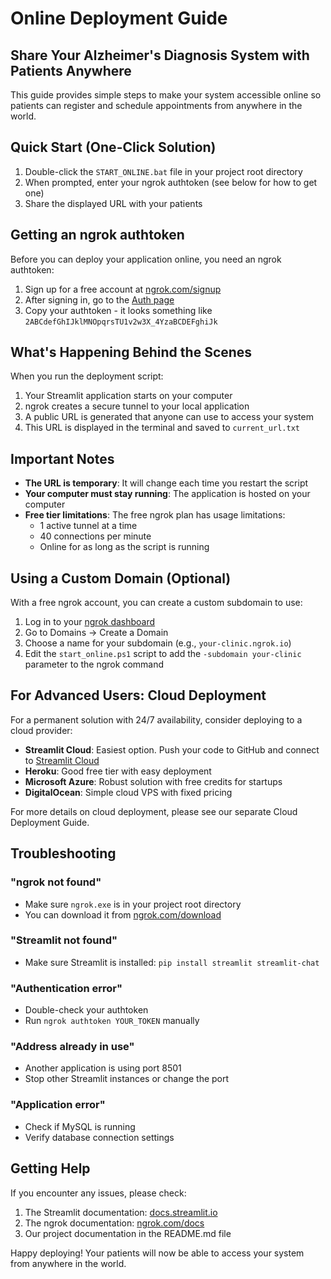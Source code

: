 # Online Deployment Guide

## Share Your Alzheimer's Diagnosis System with Patients Anywhere

This guide provides simple steps to make your system accessible online so patients can register and schedule appointments from anywhere in the world.

## Quick Start (One-Click Solution)

1. Double-click the `START_ONLINE.bat` file in your project root directory
2. When prompted, enter your ngrok authtoken (see below for how to get one)
3. Share the displayed URL with your patients

## Getting an ngrok authtoken

Before you can deploy your application online, you need an ngrok authtoken:

1. Sign up for a free account at [ngrok.com/signup](https://dashboard.ngrok.com/signup)
2. After signing in, go to the [Auth page](https://dashboard.ngrok.com/get-started/your-authtoken)
3. Copy your authtoken - it looks something like `2ABCdefGhIJklMNOpqrsTU1v2w3X_4YzaBCDEFghiJk`

## What's Happening Behind the Scenes

When you run the deployment script:

1. Your Streamlit application starts on your computer
2. ngrok creates a secure tunnel to your local application
3. A public URL is generated that anyone can use to access your system
4. This URL is displayed in the terminal and saved to `current_url.txt`

## Important Notes

- **The URL is temporary**: It will change each time you restart the script
- **Your computer must stay running**: The application is hosted on your computer
- **Free tier limitations**: The free ngrok plan has usage limitations:
  - 1 active tunnel at a time
  - 40 connections per minute
  - Online for as long as the script is running

## Using a Custom Domain (Optional)

With a free ngrok account, you can create a custom subdomain to use:

1. Log in to your [ngrok dashboard](https://dashboard.ngrok.com/)
2. Go to Domains → Create a Domain
3. Choose a name for your subdomain (e.g., `your-clinic.ngrok.io`)
4. Edit the `start_online.ps1` script to add the `-subdomain your-clinic` parameter to the ngrok command

## For Advanced Users: Cloud Deployment

For a permanent solution with 24/7 availability, consider deploying to a cloud provider:

- **Streamlit Cloud**: Easiest option. Push your code to GitHub and connect to [Streamlit Cloud](https://streamlit.io/cloud)
- **Heroku**: Good free tier with easy deployment
- **Microsoft Azure**: Robust solution with free credits for startups
- **DigitalOcean**: Simple cloud VPS with fixed pricing

For more details on cloud deployment, please see our separate Cloud Deployment Guide.

## Troubleshooting

### "ngrok not found"
- Make sure `ngrok.exe` is in your project root directory
- You can download it from [ngrok.com/download](https://ngrok.com/download)

### "Streamlit not found"
- Make sure Streamlit is installed: `pip install streamlit streamlit-chat`

### "Authentication error"
- Double-check your authtoken
- Run `ngrok authtoken YOUR_TOKEN` manually

### "Address already in use"
- Another application is using port 8501
- Stop other Streamlit instances or change the port

### "Application error"
- Check if MySQL is running
- Verify database connection settings

## Getting Help

If you encounter any issues, please check:
1. The Streamlit documentation: [docs.streamlit.io](https://docs.streamlit.io/)
2. The ngrok documentation: [ngrok.com/docs](https://ngrok.com/docs)
3. Our project documentation in the README.md file

Happy deploying! Your patients will now be able to access your system from anywhere in the world. 